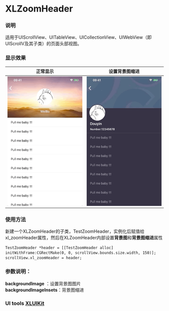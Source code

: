 # XLZoomHeader


### 说明

适用于UIScrollView、UITableView、UICollectionView、UIWebView（即UIScrollV及其子类）的页面头部视图。


### 显示效果

| 正常显示 | 设置背景图缩进 |
| ---- | ---- |
|![image](https://github.com/mengxianliang/ImageRepository/blob/master/XLNavigationBar/weibo.gif)| ![image](https://github.com/mengxianliang/ImageRepository/blob/master/XLNavigationBar/douyin.gif)| 

### 使用方法

新建一个XLZoomHeader的子类，TestZoomHeader，实例化后赋值给xl_zoomHeader属性，然后在XLZoomHeader内部设置**背景图**和**背景图缩进**属性

```objc
TestZoomHeader *header = [[TestZoomHeader alloc] initWithFrame:CGRectMake(0, 0, scrollView.bounds.size.width, 150)];
scrollView.xl_zoomHeader = header;
```
### 参数说明：

**backgroundImage** ：设置背景图图片
<br>
**backgroundImageInsets**：背景图缩进

### UI tools [XLUIKit](https://github.com/mengxianliang/XLUIKit)
